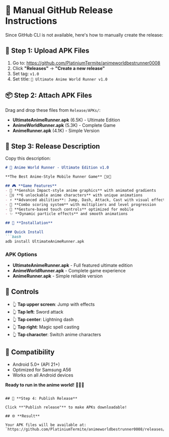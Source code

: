 # 🎌 Manual GitHub Release Instructions

Since GitHub CLI is not available, here's how to manually create the release:

## 📱 **Step 1: Upload APK Files**

1. Go to: https://github.com/PlatiniumTermite/animeworldbestrunner0008
2. Click **"Releases"** → **"Create a new release"**
3. Set tag: `v1.0`
4. Set title: `🎌 Ultimate Anime World Runner v1.0`

## 📦 **Step 2: Attach APK Files**

Drag and drop these files from `Release/APKs/`:
- **UltimateAnimeRunner.apk** (6.5K) - Ultimate Edition
- **AnimeWorldRunner.apk** (5.3K) - Complete Game  
- **AnimeRunner.apk** (4.1K) - Simple Version

## 📄 **Step 3: Release Description**

Copy this description:

```markdown
# 🎌 Anime World Runner - Ultimate Edition v1.0

**The Best Anime-Style Mobile Runner Game** 🏃‍♀️✨

## 🎮 **Game Features**
- 🎌 **Genshin Impact-style anime graphics** with animated gradients
- 🏃‍♀️ **6 unlockable anime characters** with unique animations
- ⚡ **Advanced abilities**: Jump, Dash, Attack, Cast with visual effects
- 🎯 **Combo scoring system** with multipliers and level progression
- 📱 **Gesture-based touch controls** optimized for mobile
- ✨ **Dynamic particle effects** and smooth animations

## 📱 **Installation**

### Quick Install
```bash
adb install UltimateAnimeRunner.apk
```

### APK Options
- **UltimateAnimeRunner.apk** - Full featured ultimate edition
- **AnimeWorldRunner.apk** - Complete game experience
- **AnimeRunner.apk** - Simple reliable version

## 🎯 **Controls**
- 👆 **Tap upper screen**: Jump with effects
- 👆 **Tap left**: Sword attack
- 👆 **Tap center**: Lightning dash  
- 👆 **Tap right**: Magic spell casting
- 👆 **Tap character**: Switch anime characters

## 📱 **Compatibility**
- Android 5.0+ (API 21+)
- Optimized for Samsung A56
- Works on all Android devices

**Ready to run in the anime world!** 🏃‍♂️✨
```

## 🚀 **Step 4: Publish Release**

Click **"Publish release"** to make APKs downloadable!

## 🌐 **Result**

Your APK files will be available at:
`https://github.com/PlatiniumTermite/animeworldbestrunner0008/releases/tag/v1.0`
